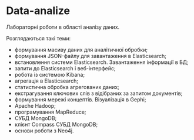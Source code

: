 # Data-analize

Лабораторні роботи в області аналізу даних.

Розглядаються такі теми:
  - формування масиву даних для аналітичної обробки;
  - формування JSON-файлу для завантаження в Elasticsearch;
  - встановлення системи Elasticsearch. Завантаження інформації в БД;
  - запити до Elasticsearch і веб-інтерфейс;
  - робота із системою Kibana;
  - агрегація в Elasticsearch;
  - статистична обробка агрегованих даних;
  - екстрагування ключових слів з відібраних за запитом документів;
  - формування мережі концептів. Візуалізація в Gephi;
  - Apache Hadoop;
  - програмування MapReduce;
  - СУБД MongoDB;
  - клієнт Compass СУБД MongoDB;
  - основи роботи з Neo4j.
